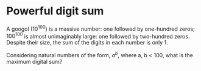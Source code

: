 # Powerful digit sum

A googol $(10^{100})$ is a massive number: one followed by one-hundred zeros; $100^{100}$ is almost unimaginably large: one followed by two-hundred zeros. Despite their size, the sum of the digits in each number is only 1.

Considering natural numbers of the form, $a^b$, where a, b < 100, what is the maximum digital sum?
